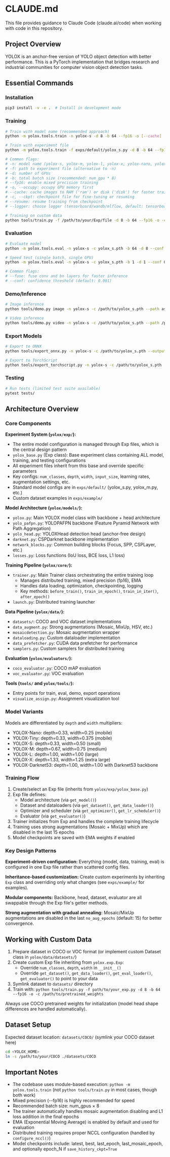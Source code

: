 # CLAUDE.md

This file provides guidance to Claude Code (claude.ai/code) when working with code in this repository.

## Project Overview

YOLOX is an anchor-free version of YOLO object detection with better performance. This is a PyTorch implementation that bridges research and industrial communities for computer vision object detection tasks.

## Essential Commands

### Installation
```bash
pip3 install -v -e .  # Install in development mode
```

### Training
```bash
# Train with model name (recommended approach)
python -m yolox.tools.train -n yolox-s -d 8 -b 64 --fp16 -o [--cache]

# Train with experiment file
python -m yolox.tools.train -f exps/default/yolox_s.py -d 8 -b 64 --fp16 -o [--cache]

# Common flags:
# -n: model name (yolox-s, yolox-m, yolox-l, yolox-x, yolox-nano, yolox-tiny)
# -f: path to experiment file (alternative to -n)
# -d: number of GPUs
# -b: total batch size (recommended: num_gpu * 8)
# --fp16: enable mixed precision training
# -o, --occupy: occupy GPU memory first
# --cache: cache images to RAM ('ram') or disk ('disk') for faster training
# -c, --ckpt: checkpoint file for fine-tuning or resuming
# --resume: resume training from checkpoint
# --logger: choose logger (tensorboard/wandb/mlflow, default: tensorboard)

# Training on custom data
python tools/train.py -f /path/to/your/Exp/file -d 8 -b 64 --fp16 -o -c /path/to/pretrained/weights
```

### Evaluation
```bash
# Evaluate model
python -m yolox.tools.eval -n yolox-s -c yolox_s.pth -b 64 -d 8 --conf 0.001 [--fp16] [--fuse]

# Speed test (single batch, single GPU)
python -m yolox.tools.eval -n yolox-s -c yolox_s.pth -b 1 -d 1 --conf 0.001 --fp16 --fuse

# Common flags:
# --fuse: fuse conv and bn layers for faster inference
# --conf: confidence threshold (default: 0.001)
```

### Demo/Inference
```bash
# Image inference
python tools/demo.py image -n yolox-s -c /path/to/yolox_s.pth --path assets/dog.jpg --conf 0.25 --nms 0.45 --tsize 640 --save_result --device [cpu/gpu]

# Video inference
python tools/demo.py video -n yolox-s -c /path/to/yolox_s.pth --path /path/to/video --conf 0.25 --nms 0.45 --tsize 640 --save_result --device [cpu/gpu]
```

### Export Models
```bash
# Export to ONNX
python tools/export_onnx.py -n yolox-s -c /path/to/yolox_s.pth --output-name yolox_s.onnx

# Export to TorchScript
python tools/export_torchscript.py -n yolox-s -c /path/to/yolox_s.pth
```

### Testing
```bash
# Run tests (limited test suite available)
pytest tests/
```

## Architecture Overview

### Core Components

**Experiment System (`yolox/exp/`):**
- The entire model configuration is managed through Exp files, which is the central design pattern
- `yolox_base.py` (Exp class): Base experiment class containing ALL model, training, and testing configurations
- All experiment files inherit from this base and override specific parameters
- Key configs: `num_classes`, `depth`, `width`, `input_size`, learning rates, augmentation settings, etc.
- Standard model configs are in `exps/default/` (yolox_s.py, yolox_m.py, etc.)
- Custom dataset examples in `exps/example/`

**Model Architecture (`yolox/models/`):**
- `yolox.py`: Main YOLOX model class with backbone + head architecture
- `yolo_pafpn.py`: YOLOPAFPN backbone (Feature Pyramid Network with Path Aggregation)
- `yolo_head.py`: YOLOXHead detection head (anchor-free design)
- `darknet.py`: CSPDarknet backbone implementation
- `network_blocks.py`: Common building blocks (Focus, SPP, CSPLayer, etc.)
- `losses.py`: Loss functions (IoU loss, BCE loss, L1 loss)

**Training Pipeline (`yolox/core/`):**
- `trainer.py`: Main Trainer class orchestrating the entire training loop
  - Manages distributed training, mixed precision (fp16), EMA
  - Handles data loading, optimization, checkpointing, logging
  - Key methods: `before_train()`, `train_in_epoch()`, `train_in_iter()`, `after_epoch()`
- `launch.py`: Distributed training launcher

**Data Pipeline (`yolox/data/`):**
- `datasets/`: COCO and VOC dataset implementations
- `data_augment.py`: Strong augmentations (Mosaic, MixUp, HSV, etc.)
- `mosaicdetection.py`: Mosaic augmentation wrapper
- `dataloading.py`: Custom dataloader implementation
- `data_prefetcher.py`: CUDA data prefetcher for performance
- `samplers.py`: Custom samplers for distributed training

**Evaluation (`yolox/evaluators/`):**
- `coco_evaluator.py`: COCO mAP evaluation
- `voc_evaluator.py`: VOC evaluation

**Tools (`tools/` and `yolox/tools/`):**
- Entry points for train, eval, demo, export operations
- `visualize_assign.py`: Assignment visualization tool

### Model Variants

Models are differentiated by `depth` and `width` multipliers:
- YOLOX-Nano: depth=0.33, width=0.25 (mobile)
- YOLOX-Tiny: depth=0.33, width=0.375 (mobile)
- YOLOX-S: depth=0.33, width=0.50 (small)
- YOLOX-M: depth=0.67, width=0.75 (medium)
- YOLOX-L: depth=1.00, width=1.00 (large)
- YOLOX-X: depth=1.33, width=1.25 (extra large)
- YOLOX-Darknet53: depth=1.00, width=1.00 with Darknet53 backbone

### Training Flow

1. Create/select an Exp file (inherits from `yolox/exp/yolox_base.py`)
2. Exp file defines:
   - Model architecture (via `get_model()`)
   - Dataset and dataloaders (via `get_dataset()`, `get_data_loader()`)
   - Optimizer and scheduler (via `get_optimizer()`, `get_lr_scheduler()`)
   - Evaluator (via `get_evaluator()`)
3. Trainer initializes from Exp and handles the complete training lifecycle
4. Training uses strong augmentations (Mosaic + MixUp) which are disabled in the last 15 epochs
5. Model checkpoints are saved with EMA weights if enabled

### Key Design Patterns

**Experiment-driven configuration:** Everything (model, data, training, eval) is configured in one Exp file rather than scattered config files.

**Inheritance-based customization:** Create custom experiments by inheriting `Exp` class and overriding only what changes (see `exps/example/` for examples).

**Modular components:** Backbone, head, dataset, evaluator are all swappable through the Exp file's getter methods.

**Strong augmentation with gradual annealing:** Mosaic/MixUp augmentations are disabled in the last `no_aug_epochs` (default: 15) for better convergence.

## Working with Custom Data

1. Prepare dataset in COCO or VOC format (or implement custom Dataset class in `yolox/data/datasets/`)
2. Create custom Exp file inheriting from `yolox.exp.Exp`:
   - Override `num_classes`, `depth`, `width` in `__init__()`
   - Override `get_dataset()`, `get_data_loader()`, `get_eval_loader()`, `get_evaluator()` to point to your data
3. Symlink dataset to `datasets/` directory
4. Train with: `python tools/train.py -f path/to/your_exp.py -d 8 -b 64 --fp16 -o -c /path/to/pretrained_weights`

Always use COCO pretrained weights for initialization (model head shape differences are handled automatically).

## Dataset Setup

Expected dataset location: `datasets/COCO/` (symlink your COCO dataset here)
```bash
cd <YOLOX_HOME>
ln -s /path/to/your/COCO ./datasets/COCO
```

## Important Notes

- The codebase uses module-based execution: `python -m yolox.tools.train` (not `python tools/train.py` in most cases, though both work)
- Mixed precision (--fp16) is highly recommended for speed
- Recommended batch size: num_gpus × 8
- The trainer automatically handles mosaic augmentation disabling and L1 loss addition in the final epochs
- EMA (Exponential Moving Average) is enabled by default and used for evaluation
- Distributed training requires proper NCCL configuration (handled by `configure_nccl()`)
- Model checkpoints include: latest, best, last_epoch, last_mosaic_epoch, and optionally epoch_N if `save_history_ckpt=True`
